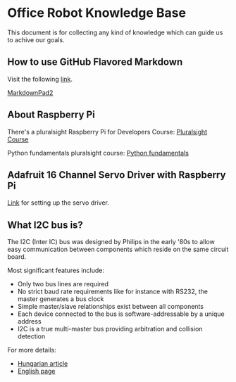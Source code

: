 Office Robot Knowledge Base
==============================

This document is for collecting any kind of knowledge which can guide us to achive our goals.

How to use GitHub Flavored Markdown
------------------------------------------------------------------
Visit the following [link](https://help.github.com/articles/github-flavored-markdown).

[MarkdownPad2](http://markdownpad.com/)

About Raspberry Pi
------------------------------------------------------------------

There's a pluralsight Raspberry Pi for Developers Course:
[Pluralsight Course](http://pluralsight.com/training/courses/TableOfContents?courseName=raspberry-pi-for-developers)

Python fundamentals pluralsight course: [Python fundamentals](http://pluralsight.com/training/courses/TableOfContents?courseName=python-fundamentals)

Adafruit 16 Channel Servo Driver with Raspberry Pi
------------------------------------------------------------------

[Link](http://learn.adafruit.com/adafruit-16-channel-servo-driver-with-raspberry-pi/overview) for setting up the servo driver.


What I2C bus is?
------------------------------------------------------------------

The I2C (Inter IC) bus was designed by Philips in the early '80s to allow easy communication between components which reside on the same circuit board.

Most significant features include:

- Only two bus lines are required
- No strict baud rate requirements like for instance with RS232, the master generates a bus clock
- Simple master/slave relationships exist between all components
- Each device connected to the bus is software-addressable by a unique address
- I2C is a true multi-master bus providing arbitration and collision detection

For more details:

- [Hungarian article](http://www.muszeroldal.hu/measurenotes/i2c_hu.pdf)
- [English page](http://www.i2c-bus.org/)
